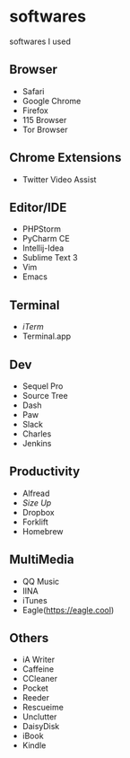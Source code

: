 # softwares
softwares I used

## Browser
- Safari
- Google Chrome
- Firefox
- 115 Browser
- Tor Browser

## Chrome Extensions
- Twitter Video Assist

## Editor/IDE
- PHPStorm
- PyCharm CE
- Intellij-Idea
- Sublime Text 3
- Vim
- Emacs

## Terminal
- _iTerm_
- Terminal.app

## Dev
- Sequel Pro
- Source Tree
- Dash
- Paw
- Slack
- Charles
- Jenkins

## Productivity
- Alfread
- _Size Up_
- Dropbox
- Forklift
- Homebrew

## MultiMedia
- QQ Music
- IINA
- iTunes
- Eagle(https://eagle.cool)

## Others
- iA Writer
- Caffeine
- CCleaner
- Pocket
- Reeder
- Rescueime
- Unclutter
- DaisyDisk
- iBook
- Kindle



